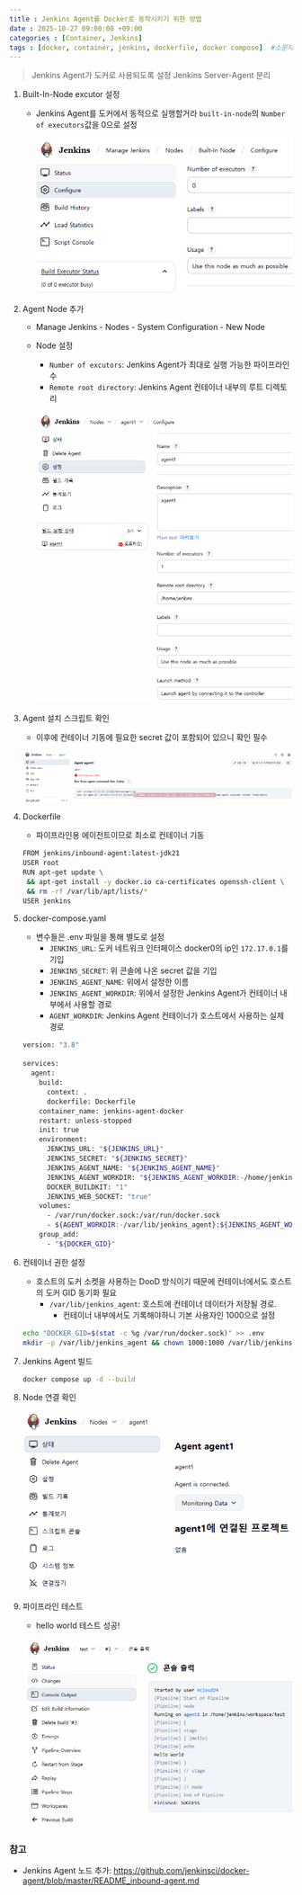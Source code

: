 ```yaml
---
title : Jenkins Agent를 Docker로 동작시키기 위한 방법
date : 2025-10-27 09:00:00 +09:00
categories : [Container, Jenkins]
tags : [docker, container, jenkins, dockerfile, docker compose]  #소문자만 가능
---
```


> Jenkins Agent가 도커로 사용되도록 설정
Jenkins Server-Agent 분리
> 
1. Built-In-Node excutor 설정
    - Jenkins Agent를 도커에서 동적으로 실행할거라 `built-in-node`의 `Number of executors`값을 0으로 설정
        
        ![JenkinsAgentDocker01.png](/assets/img/container/JenkinsAgentDocker01.png)
        
2. Agent Node 추가
    - Manage Jenkins - Nodes - System Configuration - New Node
    - Node 설정
        - `Number of excutors`: Jenkins Agent가 최대로 실행 가능한 파이프라인 수
        - `Remote root directory`: Jenkins Agent 컨테이너 내부의 루트 디렉토리
        
        ![JenkinsAgentDocker02.png](/assets/img/container/JenkinsAgentDocker02.png)
        
3. Agent 설치 스크립트 확인
    - 이후에 컨테이너 기동에 필요한 secret 값이 포함되어 있으니 확인 필수
    
    ![JenkinsAgentDocker03.png](/assets/img/container/JenkinsAgentDocker03.png)
    
4. Dockerfile
    - 파이프라인용 에이전트이므로 최소로 컨테이너 기동
    
    ```bash
    FROM jenkins/inbound-agent:latest-jdk21
    USER root
    RUN apt-get update \
     && apt-get install -y docker.io ca-certificates openssh-client \
     && rm -rf /var/lib/apt/lists/*
    USER jenkins
    ```
    
5. docker-compose.yaml
    - 변수들은 .env 파일을 통해 별도로 설정
        - `JENKINS_URL`:  도커 네트워크 인터페이스 docker0의 ip인 `172.17.0.1`를 기입
        - `JENKINS_SECRET`:  위 콘솔에 나온 secret 값을 기입
        - `JENKINS_AGENT_NAME`: 위에서 설정한 이름
        - `JENKINS_AGENT_WORKDIR`: 위에서 설정한 Jenkins Agent가 컨테이너 내부에서 사용할 경로
        - `AGENT_WORKDIR`: Jenkins Agent 컨테이너가 호스트에서 사용하는 실제 경로
    
    ```bash
    version: "3.8"
    
    services:
      agent:
        build:
          context: .
          dockerfile: Dockerfile
        container_name: jenkins-agent-docker
        restart: unless-stopped
        init: true
        environment:
          JENKINS_URL: "${JENKINS_URL}"
          JENKINS_SECRET: "${JENKINS_SECRET}"
          JENKINS_AGENT_NAME: "${JENKINS_AGENT_NAME}"
          JENKINS_AGENT_WORKDIR: "${JENKINS_AGENT_WORKDIR:-/home/jenkins/agent}"
          DOCKER_BUILDKIT: "1"
          JENKINS_WEB_SOCKET: "true"
        volumes:
          - /var/run/docker.sock:/var/run/docker.sock
          - ${AGENT_WORKDIR:-/var/lib/jenkins_agent}:${JENKINS_AGENT_WORKDIR:-/home/jenkins/agent}
        group_add:
          - "${DOCKER_GID}"
    ```
    
6. 컨테이너 권한 설정
    - 호스트의 도커 소켓을 사용하는 DooD 방식이기 때문에 컨테이너에서도 호스트의 도커 GID 동기화 필요
        - `/var/lib/jenkins_agent`: 호스트에 컨테이너 데이터가 저장될 경로.
            - 컨테이너 내부에서도 기록해야하니 기본 사용자인 1000으로 설정
    
    ```bash
    echo "DOCKER_GID=$(stat -c %g /var/run/docker.sock)" >> .env
    mkdir -p /var/lib/jenkins_agent && chown 1000:1000 /var/lib/jenkins_agent
    ```
    
7. Jenkins Agent 빌드
    
    ```bash
    docker compose up -d --build
    ```
    
8. Node 연결 확인
    
    ![JenkinsAgentDocker04.png](/assets/img/container/JenkinsAgentDocker04.png)
    
9. 파이프라인 테스트
    - hello world 테스트 성공!
    
    ![JenkinsAgentDocker05.png](/assets/img/container/JenkinsAgentDocker05.png)
    

### 참고

- Jenkins Agent 노드 추가:
https://github.com/jenkinsci/docker-agent/blob/master/README_inbound-agent.md